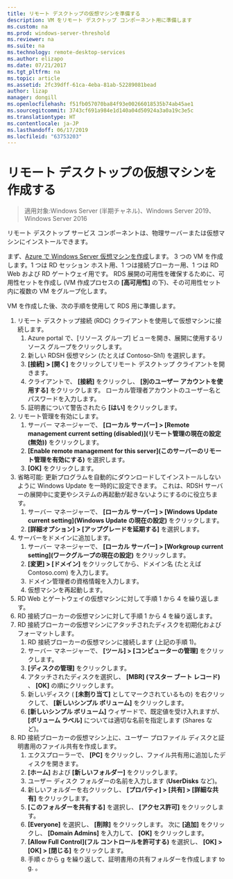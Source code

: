 ```yaml
---
title: リモート デスクトップの仮想マシンを準備する
description: VM をリモート デスクトップ コンポーネント用に準備します
ms.custom: na
ms.prod: windows-server-threshold
ms.reviewer: na
ms.suite: na
ms.technology: remote-desktop-services
ms.author: elizapo
ms.date: 07/21/2017
ms.tgt_pltfrm: na
ms.topic: article
ms.assetid: 2fc39dff-61ca-4eba-81ab-52289081bead
author: lizap
manager: dongill
ms.openlocfilehash: f51fb057070ba84f93e00266018535b74ab45ae1
ms.sourcegitcommit: 3743cf691a984e1d140a04d50924a3a0a19c3e5c
ms.translationtype: HT
ms.contentlocale: ja-JP
ms.lasthandoff: 06/17/2019
ms.locfileid: "63753203"
---
```

# <a name="create-virtual-machines-for-remote-desktop"></a>リモート デスクトップの仮想マシンを作成する

>適用対象:Windows Server (半期チャネル)、Windows Server 2019、Windows Server 2016

リモート デスクトップ サービス コンポーネントは、物理サーバーまたは仮想マシンにインストールできます。 

まず、[Azure で Windows Server 仮想マシンを作成](/azure/virtual-machines/windows/quick-create-portal)します。 3 つの VM を作成します。1 つは RD セッション ホスト用、1 つは接続ブローカー用、1 つは RD Web および RD ゲートウェイ用です。 RDS 展開の可用性を確保するために、可用性セットを作成し (VM 作成プロセスの **[高可用性]** の下)、その可用性セット内に複数の VM をグループ化します。
 
VM を作成した後、次の手順を使用して RDS 用に準備します。

1.  リモート デスクトップ接続 (RDC) クライアントを使用して仮想マシンに接続します。  
    1.  Azure portal で、[リソース グループ] ビューを開き、展開に使用するリソース グループをクリックします。  
    2.  新しい RDSH 仮想マシン (たとえば Contoso-Sh1) を選択します。  
    3.  **[接続] > [開く]** をクリックしてリモート デスクトップ クライアントを開きます。  
    4.  クライアントで、 **[接続]** をクリックし、 **[別のユーザー アカウントを使用する]** をクリックします。 ローカル管理者アカウントのユーザー名とパスワードを入力します。  
    5.  証明書について警告されたら **[はい]** をクリックします。  
2.  リモート管理を有効にします。  
    1.  サーバー マネージャーで、 **[ローカル サーバー] > [Remote management current setting (disabled)]\(リモート管理の現在の設定 (無効)\)** をクリックします。  
    2.  **[Enable remote management for this server]\(このサーバーのリモート管理を有効にする\)** を選択します。  
    3.  **[OK]** をクリックします。  
3.  省略可能: 更新プログラムを自動的にダウンロードしてインストールしないように Windows Update を一時的に設定できます。 これは、RDSH サーバーの展開中に変更やシステムの再起動が起きないようにするのに役立ちます。  
    1.  サーバー マネージャーで、 **[ローカル サーバー] > [Windows Update current setting]\(Windows Update の現在の設定\)** をクリックします。  
    2.  **[詳細オプション] > [アップグレードを延期する]** を選択します。   
4.  サーバーをドメインに追加します。  
    1.  サーバー マネージャーで、 **[ローカル サーバー] > [Workgroup current setting]\(ワークグループの現在の設定\)** をクリックします。  
    2.  **[変更] > [ドメイン]** をクリックしてから、ドメイン名 (たとえば Contoso.com) を入力します。  
    3.  ドメイン管理者の資格情報を入力します。  
    4.  仮想マシンを再起動します。  
5.  RD Web とゲートウェイの仮想マシンに対して手順 1 から 4 を繰り返します。  
6.  RD 接続ブローカーの仮想マシンに対して手順 1 から 4 を繰り返します。  
7.  RD 接続ブローカーの仮想マシンにアタッチされたディスクを初期化およびフォーマットします。  
    1.  RD 接続ブローカーの仮想マシンに接続します (上記の手順 1)。  
    2.  サーバー マネージャーで、 **[ツール] > [コンピューターの管理]** をクリックします。  
    3.  **[ディスクの管理]** をクリックします。  
    4.  アタッチされたディスクを選択し、 **[MBR] (マスター ブート レコード)** 、 **[OK]** の順にクリックします。  
    5.  新しいディスク ( **[未割り当て]** としてマークされているもの) を右クリックして、 **[新しいシンプル ボリューム]** をクリックします。  
    6.  **[新しいシンプル ボリューム]** ウィザードで、既定値を受け入れますが、 **[ボリューム ラベル]** については適切な名前を指定します (Shares など)。  
8.  RD 接続ブローカーの仮想マシン上に、ユーザー プロファイル ディスクと証明書用のファイル共有を作成します。   
    1.  エクスプローラーで、 **[PC]** をクリックし、ファイル共有用に追加したディスクを開きます。  
    2.  **[ホーム]** および **[新しいフォルダー]** をクリックします。  
    3.  ユーザー ディスク フォルダーの名前を入力します (**UserDisks** など)。  
    4.  新しいフォルダーを右クリックし、 **[プロパティ] > [共有] > [詳細な共有]** をクリックします。  
    5.  **[このフォルダーを共有する]** を選択し、 **[アクセス許可]** をクリックします。  
    6.  **[Everyone]** を選択し、 **[削除]** をクリックします。 次に **[追加]** をクリックし、 **[Domain Admins]** を入力して、 **[OK]** をクリックします。  
    7.  **[Allow Full Control]\(フル コントロールを許可する\)** を選択し、 **[OK] > [OK] > [閉じる]** をクリックします。  
    8.  手順 c から g を繰り返して、証明書用の共有フォルダーを作成します to g. 。   


